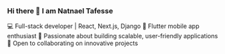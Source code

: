 ### Hi there 👋 I am Natnael Tafesse
💻 Full-stack developer | React, Next.js, Django
📱 Flutter mobile app enthusiast
🌟 Passionate about building scalable, user-friendly applications
🚀 Open to collaborating on innovative projects
<!--
**Bazabizi/bazabizi** is a ✨ _special_ ✨ repository because its `README.md` (this file) appears on your GitHub profile.

Here are some ideas to get you started:

- 🔭 I’m currently working on ...
- 🌱 I’m currently learning ...
- 👯 I’m looking to collaborate on ...
- 🤔 I’m looking for help with ...
- 💬 Ask me about ...
- 📫 How to reach me: ...
- 😄 Pronouns: ...
- ⚡ Fun fact: ...
-->

